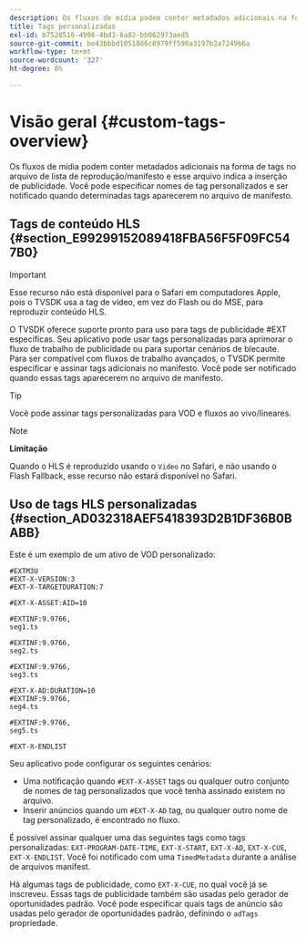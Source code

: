 ```yaml
---
description: Os fluxos de mídia podem conter metadados adicionais na forma de tags no arquivo de lista de reprodução/manifesto e esse arquivo indica a inserção de publicidade. Você pode especificar nomes de tag personalizados e ser notificado quando determinadas tags aparecerem no arquivo de manifesto.
title: Tags personalizadas
exl-id: b7528516-4996-4bd3-8a82-bb062973aed5
source-git-commit: be43bbbd1051886c8979ff590a3197b2a7249b6a
workflow-type: tm+mt
source-wordcount: '327'
ht-degree: 0%

---
```


# Visão geral {#custom-tags-overview}

Os fluxos de mídia podem conter metadados adicionais na forma de tags no arquivo de lista de reprodução/manifesto e esse arquivo indica a inserção de publicidade. Você pode especificar nomes de tag personalizados e ser notificado quando determinadas tags aparecerem no arquivo de manifesto.

## Tags de conteúdo HLS {#section_E99299152089418FBA56F5F09FC547B0}

>[!IMPORTANT]
>
>Esse recurso não está disponível para o Safari em computadores Apple, pois o TVSDK usa a tag de vídeo, em vez do Flash ou do MSE, para reproduzir conteúdo HLS.

O TVSDK oferece suporte pronto para uso para tags de publicidade #EXT específicas. Seu aplicativo pode usar tags personalizadas para aprimorar o fluxo de trabalho de publicidade ou para suportar cenários de blecaute. Para ser compatível com fluxos de trabalho avançados, o TVSDK permite especificar e assinar tags adicionais no manifesto. Você pode ser notificado quando essas tags aparecerem no arquivo de manifesto.

>[!TIP]
>
>Você pode assinar tags personalizadas para VOD e fluxos ao vivo/lineares.

>[!NOTE]
>
>**Limitação**
>
>Quando o HLS é reproduzido usando o `Video` no Safari, e não usando o Flash Fallback, esse recurso não estará disponível no Safari.

## Uso de tags HLS personalizadas {#section_AD032318AEF5418393D2B1DF36B0BABB}

Este é um exemplo de um ativo de VOD personalizado:

```
#EXTM3U
#EXT-X-VERSION:3
#EXT-X-TARGETDURATION:7
 
#EXT-X-ASSET:AID=10
 
#EXTINF:9.9766,
seg1.ts
 
#EXTINF:9.9766,
seg2.ts
 
#EXTINF:9.9766,
seg3.ts
 
#EXT-X-AD:DURATION=10
#EXTINF:9.9766,
seg4.ts
 
#EXTINF:9.9766,
seg5.ts
 
#EXT-X-ENDLIST
```

Seu aplicativo pode configurar os seguintes cenários:

* Uma notificação quando `#EXT-X-ASSET` tags ou qualquer outro conjunto de nomes de tag personalizados que você tenha assinado existem no arquivo.
* Inserir anúncios quando um `#EXT-X-AD` tag, ou qualquer outro nome de tag personalizado, é encontrado no fluxo.

É possível assinar qualquer uma das seguintes tags como tags personalizadas: `EXT-PROGRAM-DATE-TIME`, `EXT-X-START`, `EXT-X-AD`, `EXT-X-CUE`, `EXT-X-ENDLIST`. Você foi notificado com uma `TimedMetadata` durante a análise de arquivos manifest.

Há algumas tags de publicidade, como `EXT-X-CUE`, no qual você já se inscreveu. Essas tags de publicidade também são usadas pelo gerador de oportunidades padrão. Você pode especificar quais tags de anúncio são usadas pelo gerador de oportunidades padrão, definindo o `adTags` propriedade.

